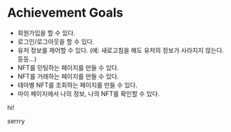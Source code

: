 # Achievement Goals

* 회원가입을 할 수 있다.
* 로그인/로그아웃을 할 수 있다.
* 유저 정보를 제어할 수 있다. (예: 새로고침을 해도 유저의 정보가 사라지지 않는다. 등등…)
* NFT를 민팅하는 페이지를 만들 수 있다.
* NFT를 거래하는 페이지를 만들 수 있다.
* 테마별 NFT를 조회하는 페이지를 만들 수 있다.
* 마이 페이지에서 나의 정보, 나의 NFT를 확인할 수 있다.

hi!

serrry
